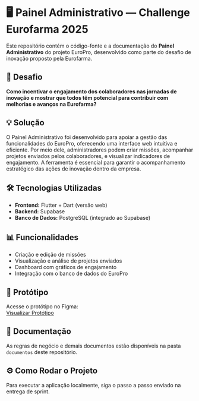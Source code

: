 # 🖥️ Painel Administrativo — Challenge Eurofarma 2025

Este repositório contém o código-fonte e a documentação do **Painel Administrativo** do projeto EuroPro, desenvolvido como parte do desafio de inovação proposto pela Eurofarma.

## 🎯 Desafio

**Como incentivar o engajamento dos colaboradores nas jornadas de inovação e mostrar que todos têm potencial para contribuir com melhorias e avanços na Eurofarma?**

## 💡 Solução

O Painel Administrativo foi desenvolvido para apoiar a gestão das funcionalidades do EuroPro, oferecendo uma interface web intuitiva e eficiente. Por meio dele, administradores podem criar missões, 
acompanhar projetos enviados pelos colaboradores, e visualizar indicadores de engajamento. A ferramenta é essencial para garantir o acompanhamento estratégico das ações de inovação dentro da empresa.

## 🛠️ Tecnologias Utilizadas

- **Frontend:** Flutter + Dart (versão web)  
- **Backend:** Supabase  
- **Banco de Dados:** PostgreSQL (integrado ao Supabase)

## 📊 Funcionalidades

- Criação e edição de missões  
- Visualização e análise de projetos enviados  
- Dashboard com gráficos de engajamento  
- Integração com o banco de dados do EuroPro  


## 🎨 Protótipo

Acesse o protótipo no Figma:  
[Visualizar Protótipo](https://www.figma.com/design/aaKuNeiwqgs2eOjw7ZTVMA/Untitled?node-id=0-1&t=9fdslleeTjdeAx7i-1)

## 📂 Documentação

As regras de negócio e demais documentos estão disponíveis na pasta `documentos` deste repositório.

## ⚙️ Como Rodar o Projeto 

Para executar a aplicação localmente, siga o passo a passo enviado na entrega de sprint.

